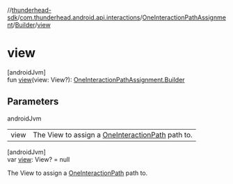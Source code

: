//[thunderhead-sdk](../../../../index.md)/[com.thunderhead.android.api.interactions](../../index.md)/[OneInteractionPathAssignment](../index.md)/[Builder](index.md)/[view](view.md)

# view

[androidJvm]\
fun [view](view.md)(view: View?): [OneInteractionPathAssignment.Builder](index.md)

## Parameters

androidJvm

| | |
|---|---|
| view | The View to assign a [OneInteractionPath](../../-one-interaction-path/index.md) path to. |

[androidJvm]\
var [view](view.md): View? = null

The View to assign a [OneInteractionPath](../../-one-interaction-path/index.md) path to.

